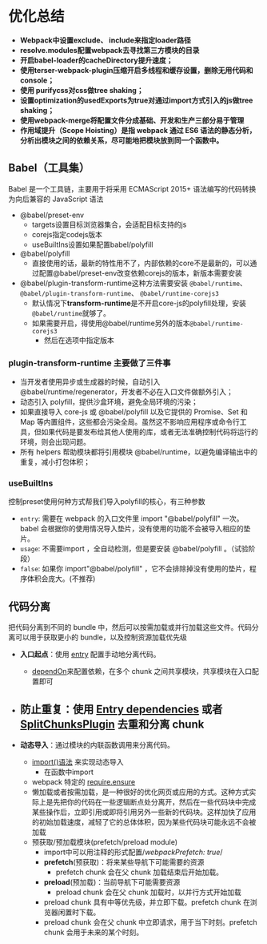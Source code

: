 # 优化总结

- **Webpack中设置exclude、 include来指定loader路径**
- **resolve.modules配置webpack去寻找第三⽅模块的目录**
- **开启babel-loader的cacheDirectory提升速度；**
- **使用terser-webpack-plugin压缩开启多线程和缓存设置，删除无用代码和console；**
- **使用 purifycss对css做tree shaking；**
- **设置optimization的usedExports为true对通过import方式引入的js做tree shaking；**
- **使用webpack-merge将配置文件分成基础、开发和生产三部分易于管理**
- **作⽤域提升（Scope Hoisting）是指 webpack 通过 ES6 语法的静态分析，分析出模块之间的依赖关系，尽可能地把模块放到同⼀个函数中。**

## Babel（工具集）

Babel 是一个工具链，主要用于将采用 ECMAScript 2015+ 语法编写的代码转换为向后兼容的 JavaScript 语法

- @babel/preset-env
  - targets设置目标浏览器集合，会适配目标支持的js
  - corejs指定codejs版本
  - useBuiltIns设置如果配置babel/polyfill
- @babel/polyfill
  - 直接使用的话，最新的特性用不了，内部依赖的core不是最新的，可以通过配置@babel/preset-env改变依赖corejs的版本，新版本需要安装
- @babel/plugin-transform-runtime这种方法需要安装
`@babel/runtime`、
`@babel/plugin-transform-runtime`、
`@babel/runtime-corejs3`
  - 默认情况下**transform-runtime**是不开启core-js的polyfill处理，安装`@babel/runtime`就够了。
  - 如果需要开启，得使用@babel/runtime另外的版本`@babel/runtime-corejs3`
    - 然后在选项中指定版本

### **plugin-transform-runtime** 主要做了三件事

- 当开发者使用异步或生成器的时候，自动引入@babel/runtime/regenerator，开发者不必在入口文件做额外引入；
- 动态引入 polyfill，提供沙盒环境，避免全局环境的污染；
- 如果直接导入 core-js 或 @babel/polyfill 以及它提供的 Promise、Set 和 Map 等内置组件，这些都会污染全局。虽然这不影响应用程序或命令行工具，但如果代码是要发布给其他人使用的库，或者无法准确控制代码将运行的环境，则会出现问题。
- 所有 helpers 帮助模块都将引用模块 @babel/runtime，以避免编译输出中的重复，减小打包体积；

### useBuiltIns

控制preset使用何种方式帮我们导入polyfill的核心，有三种参数

- `entry`: 需要在 webpack 的⼊⼝⽂件⾥ import "@babel/polyfill" ⼀次。 babel 会根据你的使⽤情况导⼊垫⽚，没有使⽤的功能不会被导⼊相应的垫⽚。
- `usage`: 不需要import ，全⾃动检测，但是要安装 @babel/polyfill 。（试验阶段）
- `false`: 如果你 import"@babel/polyfill" ，它不会排除掉没有使⽤的垫⽚，程序体积会庞⼤。(不推荐)

## 代码分离

把代码分离到不同的 bundle 中，然后可以按需加载或并行加载这些文件。代码分离可以用于获取更小的 bundle，以及控制资源加载优先级

- **入口起点**：使用 [entry](https://www.webpackjs.com/configuration/entry-context) 配置手动地分离代码。
  - [dependOn](https://www.webpackjs.com/configuration/entry-context/#dependencies)来配置依赖，在多个 chunk 之间共享模块，共享模块在入口配置即可

- **防止重复**：使用 [Entry dependencies](https://www.webpackjs.com/configuration/entry-context/#dependencies) 或者 [SplitChunksPlugin](https://www.webpackjs.com/plugins/split-chunks-plugin) 去重和分离 chunk
   -

- **动态导入**：通过模块的内联函数调用来分离代码。
  - [import()语法](https://www.webpackjs.com/api/module-methods/#import-1) 来实现动态导入
    - 在函数中import
  - webpack 特定的 [require.ensure](https://www.webpackjs.com/api/module-methods/#requireensure)
  - 懒加载或者按需加载，是一种很好的优化网页或应用的方式。这种方式实际上是先把你的代码在一些逻辑断点处分离开，然后在一些代码块中完成某些操作后，立即引用或即将引用另外一些新的代码块。这样加快了应用的初始加载速度，减轻了它的总体体积，因为某些代码块可能永远不会被加载
  - 预获取/预加载模块(prefetch/preload module)
    - import中可以用注释的形式配置/*webpackPrefetch: true*/
    - **prefetch**(预获取)：将来某些导航下可能需要的资源
      - prefetch chunk 会在父 chunk 加载结束后开始加载。
    - **preload**(预加载)：当前导航下可能需要资源
      - preload chunk 会在父 chunk 加载时，以并行方式开始加载
    - preload chunk 具有中等优先级，并立即下载。prefetch chunk 在浏览器闲置时下载。
    - preload chunk 会在父 chunk 中立即请求，用于当下时刻。prefetch chunk 会用于未来的某个时刻。
